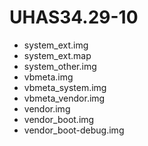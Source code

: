 # UHAS34.29-10
- system_ext.img
- system_ext.map
- system_other.img
- vbmeta.img
- vbmeta_system.img
- vbmeta_vendor.img
- vendor.img
- vendor_boot.img
- vendor_boot-debug.img
